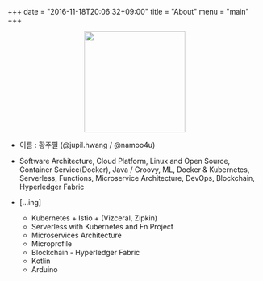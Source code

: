 +++
date = "2016-11-18T20:06:32+09:00"
title = "About"
menu = "main"
+++

<div align=center><img src=https://avatars0.githubusercontent.com/u/6387151?s=460&v=4 height=200 width=200 > 
</div>

- 이름 :  황주필 (@jupil.hwang / @namoo4u)

- Software Architecture, Cloud Platform, Linux and Open Source, Container Service(Docker), Java / Groovy, ML, Docker & Kubernetes, Serverless, Functions, Microservice Architecture, DevOps, Blockchain, Hyperledger Fabric

- [...ing]
  - Kubernetes + Istio + (Vizceral, Zipkin)
  - Serverless with Kubernetes and Fn Project
  - Microservices Architecture
  - Microprofile
  - Blockchain - Hyperledger Fabric
  - Kotlin
  - Arduino

